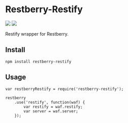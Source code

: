 Restberry-Restify
=================

[![](https://img.shields.io/npm/v/restberry-restify.svg)](https://www.npmjs.com/package/restberry-restify) [![](https://img.shields.io/npm/dm/restberry-restify.svg)](https://www.npmjs.com/package/restberry-restify)

Restify wrapper for Restberry.

## Install

```
npm install restberry-restify
```

## Usage

```
var restberryRestify = require('restberry-restify');

restberry
    .use('restify', function(waf) {
        var restify = waf.restify;
        var server = waf.server;
    });
```
